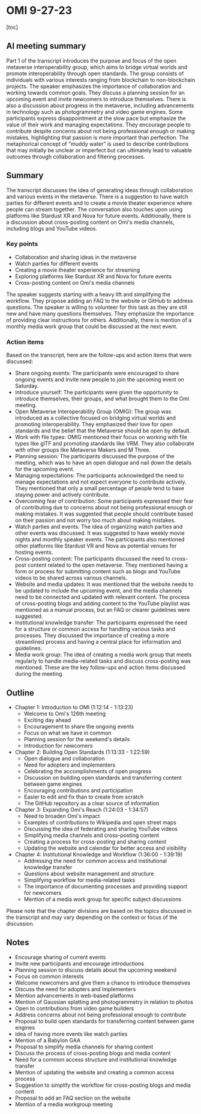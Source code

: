 # OMI 9-27-23

[toc]

## AI meeting summary

Part 1 of the transcript introduces the purpose and focus of the open metaverse interoperability group, which aims to bridge virtual worlds and promote interoperability through open standards. The group consists of individuals with various interests ranging from blockchain to non-blockchain projects. The speaker emphasizes the importance of collaboration and working towards common goals. They discuss a planning session for an upcoming event and invite newcomers to introduce themselves. There is also a discussion about progress in the metaverse, including advancements in technology such as photogrammetry and video game engines. Some participants express disappointment at the slow pace but emphasize the value of their work and managing expectations. They encourage people to contribute despite concerns about not being professional enough or making mistakes, highlighting that passion is more important than perfection. The metaphorical concept of "muddy water" is used to describe contributions that may initially be unclear or imperfect but can ultimately lead to valuable outcomes through collaboration and filtering processes.

## Summary

The transcript discusses the idea of generating ideas through collaboration and various events in the metaverse. There is a suggestion to have watch parties for different events and to create a movie theater experience where people can stream together. The conversation also touches upon using platforms like Stardust XR and Nova for future events. Additionally, there is a discussion about cross-posting content on Omi's media channels, including blogs and YouTube videos.

### Key points
- Collaboration and sharing ideas in the metaverse
- Watch parties for different events
- Creating a movie theater experience for streaming
- Exploring platforms like Stardust XR and Nova for future events
- Cross-posting content on Omi's media channels

The speaker suggests starting with a heavy lift and simplifying the workflow. They propose adding an FAQ to the website or GitHub to address questions. The speaker is willing to volunteer for this task as they are still new and have many questions themselves. They emphasize the importance of providing clear instructions for others. Additionally, there is mention of a monthly media work group that could be discussed at the next event.

### Action items
Based on the transcript, here are the follow-ups and action items that were discussed:

- Share ongoing events: The participants were encouraged to share ongoing events and invite new people to join the upcoming event on Saturday.
- Introduce yourself: The participants were given the opportunity to introduce themselves, their groups, and what brought them to the Omi meeting.
- Open Metaverse Interoperability Group (OMIG): The group was introduced as a collective focused on bridging virtual worlds and promoting interoperability. They emphasized their love for open standards and the belief that the Metaverse should be open by default.
- Work with file types: OMIG mentioned their focus on working with file types like glTF and promoting standards like VRM. They also collaborate with other groups like Metaverse Makers and M Three.
- Planning session: The participants discussed the purpose of the meeting, which was to have an open dialogue and nail down the details for the upcoming event.
- Managing expectations: The participants acknowledged the need to manage expectations and not expect everyone to contribute actively. They mentioned that only a small percentage of people tend to have staying power and actively contribute.
- Overcoming fear of contribution: Some participants expressed their fear of contributing due to concerns about not being professional enough or making mistakes. It was suggested that people should contribute based on their passion and not worry too much about making mistakes.
- Watch parties and events: The idea of organizing watch parties and other events was discussed. It was suggested to have weekly movie nights and monthly speaker events. The participants also mentioned other platforms like Stardust VR and Nova as potential venues for hosting events.
- Cross-posting content: The participants discussed the need to cross-post content related to the open metaverse. They mentioned having a form or process for submitting content such as blogs and YouTube videos to be shared across various channels.
- Website and media updates: It was mentioned that the website needs to be updated to include the upcoming event, and the media channels need to be connected and updated with relevant content. The process of cross-posting blogs and adding content to the YouTube playlist was mentioned as a manual process, but an FAQ or clearer guidelines were suggested.
- Institutional knowledge transfer: The participants expressed the need for a structure or common access for handling various tasks and processes. They discussed the importance of creating a more streamlined process and having a central place for information and guidelines.
- Media work group: The idea of creating a media work group that meets regularly to handle media-related tasks and discuss cross-posting was mentioned.
These are the key follow-ups and action items discussed during the meeting.

## Outline
- Chapter 1: Introduction to OMI (1:12:14 - 1:13:23)
    - Welcome to Omi's 126th meeting
    - Exciting day ahead
    - Encouragement to share the ongoing events
    - Focus on what we have in common
    - Planning session for the weekend's details
    - Introduction for newcomers
- Chapter 2: Building Open Standards (1:13:33 - 1:22:59)
    - Open dialogue and collaboration
    - Need for adopters and implementers
    - Celebrating the accomplishments of open progress
    - Discussion on building open standards and transferring content between game engines
    - Encouraging contributions and participation
    - Easier to edit and fix than to create from scratch
    - The GitHub repository as a clear source of information
- Chapter 3: Expanding Omi's Reach (1:24:03 - 1:34:57)
    - Need to broaden Omi's impact
    - Examples of contributions to Wikipedia and open street maps
    - Discussing the idea of federating and sharing YouTube videos
    - Simplifying media channels and cross-posting content
    - Creating a process for cross-posting and sharing content
    - Updating the website and calendar for better access and visibility
- Chapter 4: Institutional Knowledge and Workflow (1:36:00 - 1:39:19)
    - Addressing the need for common access and institutional knowledge transfer
    - Questions about website management and structure
    - Simplifying workflow for media-related tasks
    - The importance of documenting processes and providing support for newcomers
    - Mention of a media work group for specific subject discussions

Please note that the chapter divisions are based on the topics discussed in the transcript and may vary depending on the context or focus of the discussion.

## Notes
- Encourage sharing of current events
- Invite new participants and encourage introductions
- Planning session to discuss details about the upcoming weekend
- Focus on common interests
- Welcome newcomers and give them a chance to introduce themselves
- Discuss the need for adopters and implementers
- Mention advancements in web-based platforms
- Mention of Gaussian splatting and photogrammetry in relation to photos
- Open to contributions from video game builders
- Address concerns about not being professional enough to contribute
- Proposal to build open standards for transferring content between game engines
- Idea of having more events like watch parties
- Mention of a Babylon GAA
- Proposal to simplify media channels for sharing content
- Discuss the process of cross-posting blogs and media content
- Need for a common access structure and institutional knowledge transfer
- Mention of updating the website and creating a common access process
- Suggestion to simplify the workflow for cross-posting blogs and media content
- Proposal to add an FAQ section on the website
- Mention of a media workgroup meeting